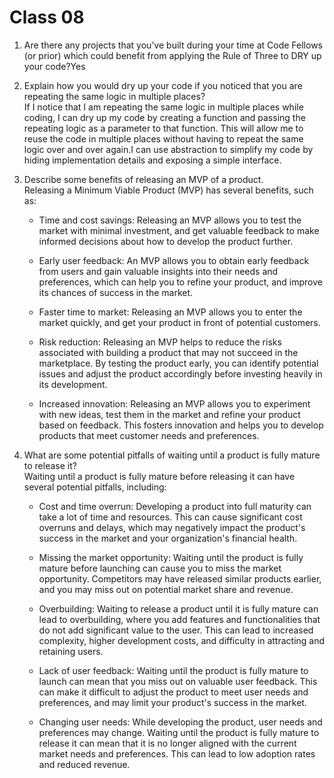 # Class 08

1. Are there any projects that you’ve built during your time at Code Fellows (or prior) which could benefit from applying the Rule of Three to DRY up your code?Yes 
2.  Explain how you would dry up your code if you noticed that you are repeating the same logic in multiple places?<br>
If I notice that I am repeating the same logic in multiple places while coding, I can dry up my code by creating a function and passing the repeating logic as a parameter to that function. This will allow me to reuse the code in multiple places without having to repeat the same logic over and over again.I can use abstraction to simplify my code by hiding implementation details and exposing a simple interface.<br>

1. Describe some benefits of releasing an MVP of a product.<br>
    Releasing a Minimum Viable Product (MVP) has several benefits, such as:

    * Time and cost savings: Releasing an MVP allows you to test the market with minimal investment, and get valuable feedback to make informed decisions about how to develop the product further. 

    * Early user feedback: An MVP allows you to obtain early feedback from users and gain valuable insights into their needs and preferences, which can help you to refine your product, and improve its chances of success in the market.

    * Faster time to market: Releasing an MVP allows you to enter the market quickly, and get your product in front of potential customers. 

    * Risk reduction: Releasing an MVP helps to reduce the risks associated with building a product that may not succeed in the marketplace. By testing the product early, you can identify potential issues and adjust the product accordingly before investing heavily in its development.

    * Increased innovation: Releasing an MVP allows you to experiment with new ideas, test them in the market and refine your product based on feedback. This fosters innovation and helps you to develop products that meet customer needs and preferences.<br>
2. What are some potential pitfalls of waiting until a product is fully mature to release it?<br>
   Waiting until a product is fully mature before releasing it can have several potential pitfalls, including:

    * Cost and time overrun: Developing a product into full maturity can take a lot of time and resources. This can cause significant cost overruns and delays, which may negatively impact the product's success in the market and your organization's financial health.

    * Missing the market opportunity: Waiting until the product is fully mature before launching can cause you to miss the market opportunity. Competitors may have released similar products earlier, and you may miss out on potential market share and revenue.

    * Overbuilding: Waiting to release a product until it is fully mature can lead to overbuilding, where you add features and functionalities that do not add significant value to the user. This can lead to increased complexity, higher development costs, and difficulty in attracting and retaining users.

    * Lack of user feedback: Waiting until the product is fully mature to launch can mean that you miss out on valuable user feedback. This can make it difficult to adjust the product to meet user needs and preferences, and may limit your product's success in the market.

    * Changing user needs: While developing the product, user needs and preferences may change. Waiting until the product is fully mature to release it can mean that it is no longer aligned with the current market needs and preferences. This can lead to low adoption rates and reduced revenue.
   